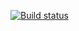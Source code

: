 [![Build status](https://ci.appveyor.com/api/projects/status/1wmw7buh5dyv8mwf?svg=true)](https://ci.appveyor.com/project/AnnaSolozobova/card2-1)